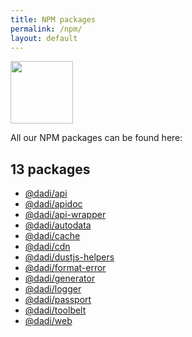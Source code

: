 ```yaml
---
title: NPM packages
permalink: /npm/
layout: default
---
```


<img src="https://docs.npmjs.com/images/npm.svg" width="100">

All our NPM packages can be found here:

## 13 packages

* [@dadi/api](https://www.npmjs.com/package/@dadi/api)
* [@dadi/apidoc](https://www.npmjs.com/package/@dadi/apidoc)
* [@dadi/api-wrapper](https://www.npmjs.com/package/@dadi/api-wrapper)
* [@dadi/autodata](https://www.npmjs.com/package/@dadi/autodata)
* [@dadi/cache](https://www.npmjs.com/package/@dadi/cache)
* [@dadi/cdn](https://www.npmjs.com/package/@dadi/cdn)
* [@dadi/dustjs-helpers](https://www.npmjs.com/package/@dadi/dustjs-helpers)
* [@dadi/format-error](https://www.npmjs.com/package/@dadi/format-error)
* [@dadi/generator](https://www.npmjs.com/package/@dadi/generator)
* [@dadi/logger](https://www.npmjs.com/package/@dadi/logger)
* [@dadi/passport](https://www.npmjs.com/package/@dadi/passport)
* [@dadi/toolbelt](https://www.npmjs.com/package/@dadi/toolbelt)
* [@dadi/web](https://www.npmjs.com/package/@dadi/web)
